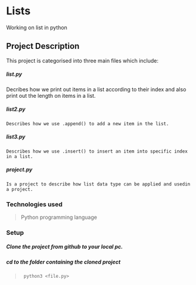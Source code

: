 # Lists 
Working on list in python
## Project Description
This project is categorised into three main files which include:
##### list.py
   Decribes how we print out items in a list according to their index and also print out the length on items in a list.
##### list2.py 
    Describes how we use .append() to add a new item in the list.
##### list3.py
    Describes how we use .insert() to insert an item into specific index in a list.
##### project.py
    Is a project to describe how list data type can be applied and usedin a project.
### Technologies used
 > Python programming language
 ### Setup
 ##### Clone the project from github to your local pc.
 ##### cd to the folder containing the cloned project
 > ``` python3 <file.py>```
